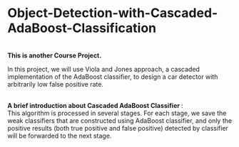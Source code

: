 # Object-Detection-with-Cascaded-AdaBoost-Classification

<br><b>This is another Course Project.</br></b>

In this project, we will use Viola and Jones approach, a cascaded implementation of the AdaBoost classifier, to design a car detector with arbitrarily low false positive rate.

<br><b>A brief introduction about Cascaded AdaBoost Classifier </b>:</br>
This algorithm is processed in several stages. For each stage, we save the weak classifiers that are constructed using AdaBoost classifier, and only the positive results (both true positive and false positive) detected by classifier will be forwarded to the next stage.
